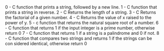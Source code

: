 0 - C function that prints a string, followed by a new line. 1 - C function that prints a string in reverse. 2 - C Returns the length of a string. 3 - C Returns the factorial of a given number. 4 - C Returns the value of x raised to the power of y. 5 - c function that returns the natural square root of a number. 6 - C function that returns 1 if the input integer is a prime number, otherwise return 0 7 - C function that returns 1 if a string is a palindrome and 0 if not. 8 - C function that compares two strings and returns 1 if the strings can be con sidered identical, otherwise return 0
